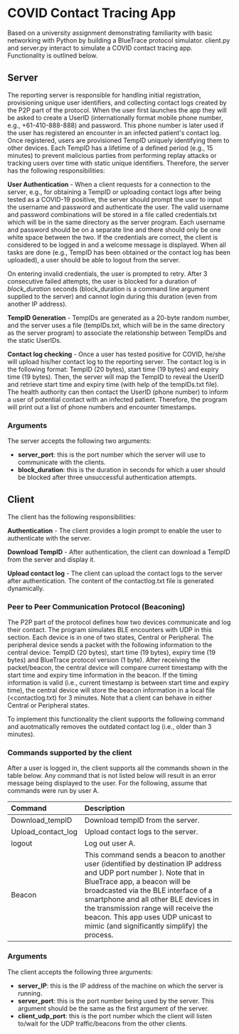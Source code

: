 # COVID Contact Tracing App

Based on a university assignment demonstrating familiarity with basic networking with Python by building a BlueTrace protocol simulator. client.py and server.py interact to simulate a COVID contact tracing app. Functionality is outlined below.

## Server
The  reporting  server  is  responsible  for  handling  initial  registration,  provisioning  unique  user identifiers, and collecting contact logs created by the P2P part of the protocol. When the user first launches the app they will be asked to create a UserID (internationally format mobile phone number,  e.g.,  +61-410-888-888)  and  password.  This  phone  number  is  later  used  if  the  user  has registered an encounter in an infected patient's contact log. Once registered, users are provisioned TempID uniquely identifying them to other devices. Each TempID has a lifetime of a defined period (e.g., 15 minutes) to prevent malicious parties from performing replay attacks or tracking users over time with static unique identifiers. Therefore, the server has the following responsibilities:

**User Authentication** - 
When a client requests for a connection to the server, e.g., for obtaining a TempID or uploading contact logs after being tested as a COVID-19 positive, the server should prompt the user to input the username and password and authenticate the user. The valid username and password combinations will be stored in a file called credentials.txt which will be in the same 
directory as the server program. Each username and password should be on a separate line and there should only be one white space between the two. If the credentials are correct,  the  client  is  considered  to  be  logged  in  and  a  welcome  message  is  displayed.  When  all tasks are done (e.g., TempID has been obtained or the contact log has been uploaded), a user should be able to logout from the server.

On entering invalid credentials, the user is prompted to retry. After 3 consecutive failed attempts, the user is blocked for a duration of *block_duration* seconds (block_duration is a command line argument supplied to the server) and cannot login during this duration (even from another IP address). 

**TempID Generation** - 
TempIDs are generated as a 20-byte random number, and the server uses a file  (tempIDs.txt,  which  will  be  in  the  same  directory  as  the  server  program)  to  associate  the 
relationship between TempIDs and the static UserIDs.

**Contact  log  checking** - 
Once a user has tested positive for COVID, he/she will upload his/her contact log to the reporting server. The contact log is in the following format: TempID (20 bytes), start time (19 bytes) and expiry time (19 bytes). Then, the server will map the TempID to reveal the UserID and retrieve start time and expiry time (with help of the tempIDs.txt file). The health authority can then contact the UserID (phone number) to inform a user of potential contact with an infected patient. Therefore, the program  will print out a list of phone numbers and  encounter timestamps.

### Arguments
The server accepts the following two arguments:
- **server_port**: this is the port number which the server will use to communicate with the clients.
- **block_duration**: this is the duration in seconds for which a user should be blocked after three unsuccessful authentication attempts.

## Client
The client has the following responsibilities:

**Authentication** - 
The client provides a login prompt to enable the user to authenticate with the server.

**Download TempID** - 
After authentication, the client can download a TempID from the server and display it. 

**Upload contact log** - 
The  client can upload the contact logs to the server after authentication. The content of the contactlog.txt file is generated dynamically.

### Peer to Peer Communication Protocol (Beaconing)
The P2P part of the protocol defines how two devices communicate and log their contact. The program simulates BLE encounters with UDP in this section. Each device is in one of two states, Central or Peripheral. The peripheral device sends a packet with the following information to the central device: 
TempID (20 bytes), start time (19 bytes), expiry time (19 bytes) and BlueTrace protocol version (1 byte). 
After receiving the packet/beacon, the central device will compare current timestamp with the start time and expiry time information in the beacon. If the timing information is valid (i.e., current timestamp is between start time and expiry time), the central device will store the beacon information in a local file (<contactlog.txt) for 3 minutes. Note that a client can behave in either Central or Peripheral states. 

To implement this functionality the client supports the following command and auotmatically removes the outdated contact log (i.e., older than 3 minutes).

### Commands supported by the client 
After a user is logged in, the client supports all the commands shown in the table below. Any command that is not listed below will result in an error message being displayed to the user. For the following, assume that commands were run by user A.

| **Command**        | **Description**                    |
| :----------        | :--------------                    |
| Download_tempID    | Download tempID from the server.   |
| Upload_contact_log | Upload contact logs to the server. |
| logout             | Log out user A.                    |
| Beacon <dest IP> <dest port> | This  command  sends  a  beacon  to  another  user  (identified  by destination  IP  address  <dest  IP>  and  UDP  port  number  <dest port>).  Note that in BlueTrace app, a beacon will be broadcasted via the BLE interface of a smartphone and all other BLE devices in the transmission range will receive the beacon. This app uses UDP unicast to mimic (and significantly simplify) the process. |

### Arguments
The client accepts the following three arguments:
- **server_IP**: this is the IP address of the machine on which the server is running. 
- **server_port**: this is the port number being used by the server. This argument should be the same as the first argument of the server. 
- **client_udp_port**: this is the port number which the client will listen to/wait for the UDP traffic/beacons from the other clients. 
